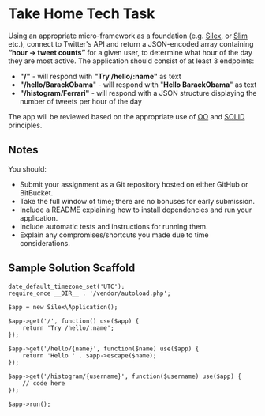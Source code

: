 # Take Home Tech Task

Using an appropriate micro-framework as a foundation (e.g. [Silex](https://silex.symfony.com/), or [Slim](https://www.slimframework.com/) etc.), connect to
Twitter's API and return a JSON-encoded array containing **“hour -> tweet counts”** for a
given user, to determine what hour of the day they are most active. The application should
consist of at least 3 endpoints:

 * **"/"** - will respond with **"Try /hello/:name"** as text
 * **"/hello/BarackObama**" - will respond with "**Hello BarackObama**" as text
 * **"/histogram/Ferrari"** - will respond with a JSON structure displaying the number of tweets per hour of the day

The app will be reviewed based on the appropriate use of [OO](https://en.wikipedia.org/wiki/Object-oriented_programming#Features) and [SOLID](https://en.wikipedia.org/wiki/SOLID_(object-oriented_design)) principles.

## Notes

You should:
 * Submit your assignment as a Git repository hosted on either GitHub or BitBucket.
 * Take the full window of time; there are no bonuses for early submission.
 * Include a README explaining how to install dependencies and run your application.
 * Include automatic tests and instructions for running them.
 * Explain any compromises/shortcuts you made due to time considerations.

## Sample Solution Scaffold

```
date_default_timezone_set('UTC');
require_once __DIR__ . '/vendor/autoload.php';

$app = new Silex\Application();

$app->get('/', function() use($app) {
    return 'Try /hello/:name';
});

$app->get('/hello/{name}', function($name) use($app) {
    return 'Hello ' . $app->escape($name);
});

$app->get('/histogram/{username}', function($username) use($app) {
    // code here
});

$app->run();
```
